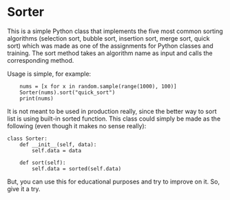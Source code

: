 # Sorter
This is a simple Python class that implements the five most common sorting algorithms (selection sort, bubble sort, insertion sort, merge sort, quick sort) which was made as one of the assignments for Python classes and training. The sort method takes an algorithm name as input and calls the corresponding method.

Usage is simple, for example:
```
    nums = [x for x in random.sample(range(1000), 100)]
    Sorter(nums).sort("quick_sort")
    print(nums)
```

It is not meant to be used in production really, since the better way to sort list is using built-in sorted function. This class could simply be made as the following (even though it makes no sense really):

```
class Sorter:
    def __init__(self, data):
        self.data = data

    def sort(self):
        self.data = sorted(self.data)
```

But, you can use this for educational purposes and try to improve on it. So, give it a try.
